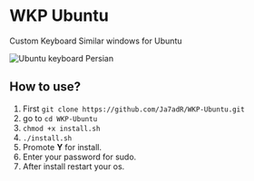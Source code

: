 # WKP Ubuntu
Custom Keyboard Similar windows for Ubuntu

![Ubuntu keyboard Persian](https://raw.githubusercontent.com/Ja7adR/WKP-Ubuntu/main/screenshot.png)

## How to use?
1. First `git clone https://github.com/Ja7adR/WKP-Ubuntu.git`
2. go to `cd WKP-Ubuntu`
3. `chmod +x install.sh`
4. `./install.sh`
5. Promote **Y** for install.
6. Enter your password for sudo.
7. After install restart your os.
